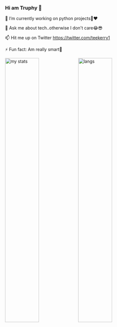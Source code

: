 ### Hi am Truphy 👋  



 🔭 I’m currently working on python projects🐍❤️  
 
  💬 Ask me about tech..otherwise I don't care😂😎  
  
  📫 Hit me up on Twitter https://twitter.com/teekerry1  
  
  ⚡ Fun fact: Am really smart🧠 

<img alt="my stats" align="left" width="47%" src ="https://github-readme-stats.vercel.app/api?username=Tru-okenye"/>  

<img alt="langs" align="left" width="47%" src ="https://github-readme-stats.vercel.app/api/top-langs/?username=Tru-okenye&layout=compact"/>
